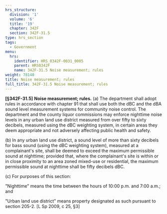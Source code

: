 ```yaml
---
hrs_structure:
  division: '1'
  volume: '6'
  title: '19'
  chapter: 342F
  section: 342F-31.5
type: hrs_section
tags:
  - Government
menu:
  hrs:
    identifier: HRS_0342F-0031_0005
    parent: HRS0342F
    name: 342F-31.5 Noise measurement; rules
weight: 78140
title: Noise measurement; rules
full_title: 342F-31.5 Noise measurement; rules
---
```

**[§342F-31.5]** **Noise measurement; rules.** (a) The department shall adopt rules in accordance with chapter 91 that shall use both the dBC and the dBA sound level measurement systems for community noise control. The department and the county liquor commissions may enforce nighttime noise levels in any urban land use district measured from over fifty to sixty decibels, measured using the dBC weighting system, in certain areas they deem appropriate and not adversely affecting public health and safety.

(b) In any urban land use district, a sound level of more than sixty decibels for bass sound (using the dBC weighting system), measured at a complainant's site, shall be deemed to exceed the maximum permissible sound at nighttime; provided that, where the complainant's site is within or in close proximity to an area zoned mixed-use or residential, the maximum permissible sound at nighttime shall be fifty decibels dBC.

(c) For purposes of this section:

"Nighttime" means the time between the hours of 10:00 p.m. and 7:00 a.m.; and

"Urban land use district" means property designated as such pursuant to section 205-2\. [L Sp 2009, c 25, §3]